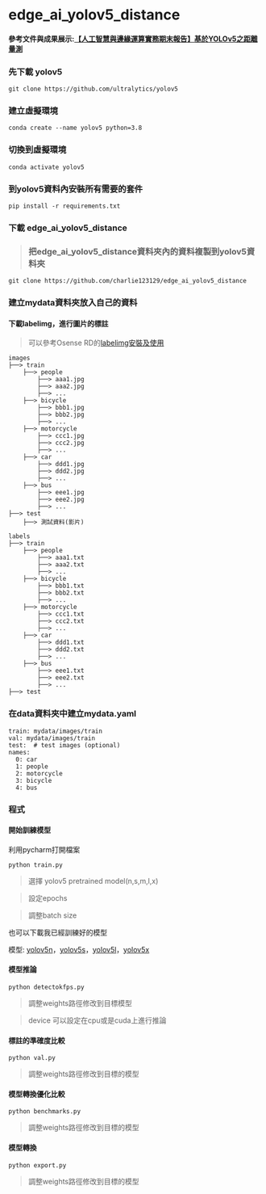 # edge_ai_yolov5_distance
#### 參考文件與成果展示:[【人工智慧與邊緣運算實務期末報告】基於YOLOv5之距離量測](https://hackmd.io/YMHAvP2JS-mq_fR6kTGGgA)
### 先下載 yolov5
```
git clone https://github.com/ultralytics/yolov5
```
### 建立虛擬環境
```
conda create --name yolov5 python=3.8
```

### 切換到虛擬環境
```
conda activate yolov5
```

### 到yolov5資料內安裝所有需要的套件
```
pip install -r requirements.txt
```
### 下載 edge_ai_yolov5_distance
>### 把edge_ai_yolov5_distance資料夾內的資料複製到yolov5資料夾
```
git clone https://github.com/charlie123129/edge_ai_yolov5_distance
```

### 建立mydata資料夾放入自己的資料
#### 下載labelimg，進行圖片的標註 

>可以參考Osense RD的[labelimg安裝及使用](https://hackmd.io/@osense-rd-public/H1ekDPqBt
)
```
images
├──> train
    ├──> people
        ├──> aaa1.jpg
        ├──> aaa2.jpg
        ├──> ...
    ├──> bicycle
        ├──> bbb1.jpg
        ├──> bbb2.jpg
        ├──> ...
    ├──> motorcycle
        ├──> ccc1.jpg
        ├──> ccc2.jpg
        ├──> ...
    ├──> car
        ├──> ddd1.jpg
        ├──> ddd2.jpg
        ├──> ...
    ├──> bus
        ├──> eee1.jpg
        ├──> eee2.jpg
        ├──> ...
├──> test
    ├──> 測試資料(影片)
    
labels
├──> train
    ├──> people
        ├──> aaa1.txt
        ├──> aaa2.txt
        ├──> ...
    ├──> bicycle
        ├──> bbb1.txt
        ├──> bbb2.txt
        ├──> ...
    ├──> motorcycle
        ├──> ccc1.txt
        ├──> ccc2.txt
        ├──> ...
    ├──> car
        ├──> ddd1.txt
        ├──> ddd2.txt
        ├──> ...
    ├──> bus
        ├──> eee1.txt
        ├──> eee2.txt
        ├──> ...
├──> test

```


### 在data資料夾中建立mydata.yaml
```
train: mydata/images/train  
val: mydata/images/train  
test:  # test images (optional)
names:
  0: car
  1: people
  2: motorcycle
  3: bicycle
  4: bus
``` 
### 程式
#### 開始訓練模型
利用pycharm打開檔案
```
python train.py
```
>選擇 yolov5 pretrained model(n,s,m,l,x)

>設定epochs

>調整batch size
    
也可以下載我已經訓練好的模型

模型: [yolov5n](https://drive.google.com/drive/folders/1K6Cmw5afntxrE60opEUkKJL9bbef1Wjy?usp=drive_link)，[yolov5s](https://drive.google.com/drive/folders/13robTq2GvFvhzL27MX-V72BDdnh63vPD?usp=drive_link)，[yolov5l](https://drive.google.com/drive/folders/1PJ6Dm10NBw5YAPmJ3Z93ivkFzhHN8WiM?usp=drive_link)，[yolov5x](https://drive.google.com/drive/folders/1IFoxxRb1d622zvpLBirgcpCRqSMEqLEb?usp=drive_link)


 
#### 模型推論
```
python detectokfps.py
```
>調整weights路徑修改到目標模型

>device 可以設定在cpu或是cuda上進行推論


#### 標註的準確度比較
```
python val.py
```
>調整weights路徑修改到目標的模型


#### 模型轉換優化比較
```
python benchmarks.py
```
>調整weights路徑修改到目標的模型


#### 模型轉換
```
python export.py
```
>調整weights路徑修改到目標的模型
